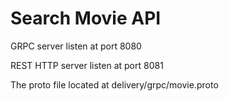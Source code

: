 # Search Movie API

GRPC server listen at port 8080

REST HTTP server listen at port 8081

The proto file located at delivery/grpc/movie.proto
